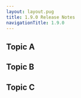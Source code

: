 ```yaml
---
layout: layout.pug
title: 1.9.0 Release Notes
navigationTitle: 1.9.0
---
```


## Topic A

## Topic B

## Topic C
